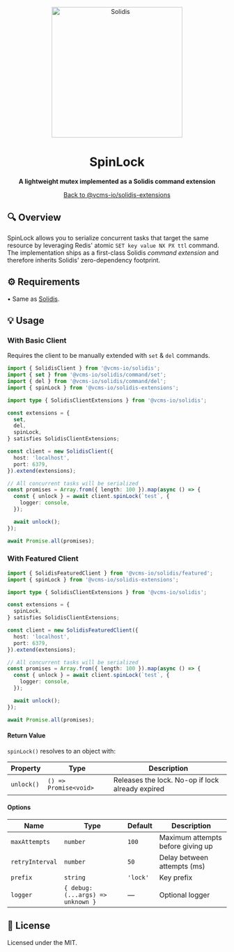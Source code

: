<p align="center" width="100%">
  <img src="https://resources.vcms.io/assets/solidis.png" alt="Solidis" width="300"/>
</p>

<h1 align="center">SpinLock</h1>

<p align="center">
  <b>A lightweight mutex implemented as a Solidis command extension</b>
</p>

<p align="center">
  <a href="../../../README.md">Back to @vcms-io/solidis-extensions</a>
</p>

## 🔍 Overview

SpinLock allows you to serialize concurrent tasks that target the same resource by leveraging Redis' atomic `SET key value NX PX ttl` command.
The implementation ships as a first-class Solidis <em>command extension</em> and therefore inherits Solidis' zero-dependency footprint.

## ⚙️ Requirements

• Same as [Solidis](https://github.com/vcms-io/solidis).

## 💡 Usage

### With Basic Client

Requires the client to be manually extended with `set` & `del` commands.

```typescript
import { SolidisClient } from '@vcms-io/solidis';
import { set } from '@vcms-io/solidis/command/set';
import { del } from '@vcms-io/solidis/command/del';
import { spinLock } from '@vcms-io/solidis-extensions';

import type { SolidisClientExtensions } from '@vcms-io/solidis';

const extensions = {
  set,
  del,
  spinLock,
} satisfies SolidisClientExtensions;

const client = new SolidisClient({
  host: 'localhost',
  port: 6379,
}).extend(extensions);

// All concurrent tasks will be serialized
const promises = Array.from({ length: 100 }).map(async () => {
  const { unlock } = await client.spinLock(`test`, {
    logger: console,
  });

  await unlock();
});

await Promise.all(promises);
```

### With Featured Client

```typescript
import { SolidisFeaturedClient } from '@vcms-io/solidis/featured';
import { spinLock } from '@vcms-io/solidis-extensions';

import type { SolidisClientExtensions } from '@vcms-io/solidis';

const extensions = {
  spinLock,
} satisfies SolidisClientExtensions;

const client = new SolidisFeaturedClient({
  host: 'localhost',
  port: 6379,
}).extend(extensions);

// All concurrent tasks will be serialized
const promises = Array.from({ length: 100 }).map(async () => {
  const { unlock } = await client.spinLock(`test`, {
    logger: console,
  });

  await unlock();
});

await Promise.all(promises);
```

#### Return Value

`spinLock()` resolves to an object with:

| Property   | Type                  | Description                                      |
| ---------- | --------------------- | ------------------------------------------------ |
| `unlock()` | `() => Promise<void>` | Releases the lock. No-op if lock already expired |

#### Options

| Name            | Type                              | Default  | Description                       |
| --------------- | --------------------------------- | -------- | --------------------------------- |
| `maxAttempts`   | `number`                          | `100`    | Maximum attempts before giving up |
| `retryInterval` | `number`                          | `50`     | Delay between attempts (ms)       |
| `prefix`        | `string`                          | `'lock'` | Key prefix                        |
| `logger`        | `{ debug: (...args) => unknown }` | —        | Optional logger                   |

## 📄 License

Licensed under the MIT.
